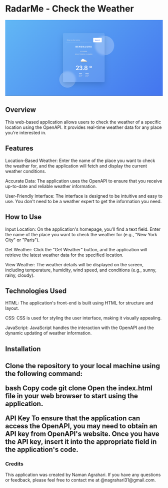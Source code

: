 # RadarMe - Check the Weather

![Alt text](image.png)

<h2>Overview</h2>
This web-based application allows users to check the weather of a specific location using the OpenAPI. It provides real-time weather data for any place you're interested in.

<h2>Features</h2>
Location-Based Weather: Enter the name of the place you want to check the weather for, and the application will fetch and display the current weather conditions.

Accurate Data: The application uses the OpenAPI to ensure that you receive up-to-date and reliable weather information.

User-Friendly Interface: The interface is designed to be intuitive and easy to use. You don't need to be a weather expert to get the information you need.

<h2>How to Use</h2>
Input Location: On the application's homepage, you'll find a text field. Enter the name of the place you want to check the weather for (e.g., "New York City" or "Paris").

Get Weather: Click the "Get Weather" button, and the application will retrieve the latest weather data for the specified location.

View Weather: The weather details will be displayed on the screen, including temperature, humidity, wind speed, and conditions (e.g., sunny, rainy, cloudy).

<h2>Technologies Used</h2>
HTML: The application's front-end is built using HTML for structure and layout.

CSS: CSS is used for styling the user interface, making it visually appealing.

JavaScript: JavaScript handles the interaction with the OpenAPI and the dynamic updating of weather information.

<h2>Installation<h2>
Clone the repository to your local machine using the following command:

<b>bash
Copy code
git clone <repository-url> </b>
Open the <b>index.html</b> file in your web browser to start using the application.

API Key
To ensure that the application can access the OpenAPI, you may need to obtain an API key from OpenAPI's website. Once you have the API key, insert it into the appropriate field in the application's code.



<h3>Credits</h3>
This application was created by Naman Agrahari. If you have any questions or feedback, please feel free to contact me at @nagrahari31@gmail.com.

